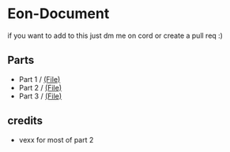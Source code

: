 # Eon-Document

if you want to add to this just dm me on cord or create a pull req :)

## Parts
- Part 1 / [(File)](https://github.com/Twin1dev/Eon-Document/blob/main/parts/part1.md)
- Part 2 / [(File)](https://github.com/Twin1dev/Eon-Document/blob/main/parts/part2.md)
- Part 3 / [(File)](https://github.com/Twin1dev/Eon-Document/blob/main/parts/part3.md)

## credits
- vexx for most of part 2
